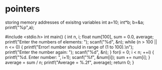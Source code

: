 # pointers
storing memory addresses of exisitng variables
int a=10;
int*b;
b=&a;
printf("%p",a);

#include <stdio.h>
int main()
{
    int n, i;
    float num[100], sum = 0.0, average;
    printf("Enter the numbers of elements: ");
    scanf("%d", &n);
    while (n > 100 || n <= 0)
    {
        printf("Error! number should in range of (1 to 100).\n");
        printf("Enter the number again: ");
        scanf("%d", &n);
    }
    for(i = 0; i < n; ++i)
    {
        printf("%d. Enter number: ", i+1);
        scanf("%f", &num[i]);
        sum += num[i];
    }
    average = sum / n;
    printf("Average = %.2f", average);
    return 0;
}
